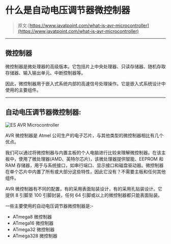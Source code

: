 # 什么是自动电压调节器微控制器

> 原文:[https://www.javatpoint.com/what-is-avr-microcontroller](https://www.javatpoint.com/what-is-avr-microcontroller)

* * *

## 微控制器

微控制器是微处理器的高级版本。它包括片上中央处理器、只读存储器、随机存取存储器、输入输出单元、中断控制器等。

因此，微控制器用于嵌入式系统内部的高速信号处理操作。它是嵌入式系统设计中使用的主要组件。

* * *

## 自动电压调节器微控制器:

![ES AVR Microcontroller](../Images/f7c7a3973c23f8131893f1ae4a8c1ceb.png)

AVR 微控制器是 Atmel 公司生产的电子芯片，与其他类型的微控制器相比有几个优点。

我们可以通过将微控制器与内置主板的个人电脑进行比较来理解微控制器。在该主板中，使用了微处理器(AMD、英特尔芯片)，该微处理器提供智能、EEPROM 和 RAM 存储器，用于与系统接口，如串行端口、显示接口和磁盘驱动器。微控制器在单个芯片中内置了所有或大部分这些特性，因此它没有？不需要主板和任何其他组件。

AVR 微控制器有不同的配置，有的采用表面贴装设计，有的采用孔贴装设计。它提供 8 引脚至 100 引脚封装，任何 64 引脚或以上的微控制器都只能表面贴装。

一些主要使用的自动电压调节器微控制器是:-

*   ATmega8 微控制器
*   ATmega16 微控制器
*   ATmega32 微控制器
*   ATmega328 微控制器